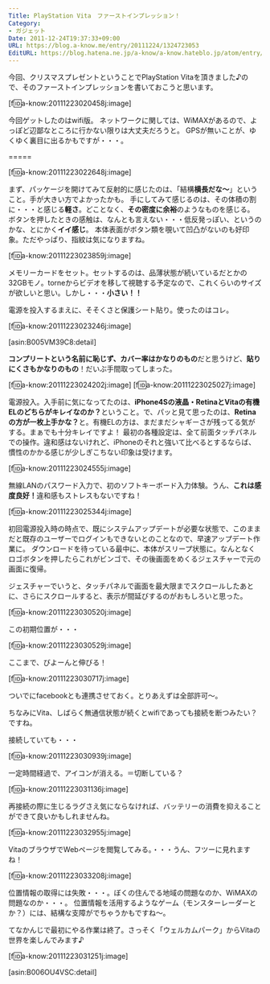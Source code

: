 ```yaml
---
Title: PlayStation Vita　ファーストインプレッション！
Category:
- ガジェット
Date: 2011-12-24T19:37:33+09:00
URL: https://blog.a-know.me/entry/20111224/1324723053
EditURL: https://blog.hatena.ne.jp/a-know/a-know.hateblo.jp/atom/entry/12921228815727979368
---
```



今回、クリスマスプレゼントということでPlayStation Vitaを頂きました♪ので、そのファーストインプレッションを書いておこうと思います。


[f:id:a-know:20111223020458j:image]

今回ゲットしたのはwifi版。
ネットワークに関しては、WiMAXがあるので、よっぽど辺鄙なところに行かない限りは大丈夫だろうと。
GPSが無いことが、ゆくゆく裏目に出るかもですが・・・。

=====

[f:id:a-know:20111223022648j:image]

まず、パッケージを開けてみて反射的に感じたのは、「結構<span class="deco" style="font-weight:bold;">横長だな〜</span>」ということ。手が大きい方でよかったかも。
手にしてみて感じるのは、その体積の割に・・・と感じる<span class="deco" style="font-weight:bold;">軽さ</span>。どことなく、<span class="deco" style="font-weight:bold;">その密度に余裕</span>のようなものを感じる。
ボタンを押したときの感触は、なんとも言えない・・・低反発っぽい、というのかな、とにかく<span class="deco" style="font-weight:bold;">イイ感じ</span>。
本体表面がボタン類を覗いて凹凸がないのも好印象。ただやっぱり、指紋は気になりますね。



[f:id:a-know:20111223023859j:image]

メモリーカードをセット。セットするのは、品薄状態が続いているだとかの32GBモノ。torneからビデオを移して視聴する予定なので、これくらいのサイズが欲しいと思い。しかし・・・<span class="deco" style="font-weight:bold;">小さい！！</span>


電源を投入するまえに、そそくさと保護シート貼り。使ったのはコレ。


[f:id:a-know:20111223023246j:image]

[asin:B005VM39C8:detail]


<span class="deco" style="font-weight:bold;">コンプリートという名前に恥じず、カバー率はかなりのもの</span>だと思うけど、<span class="deco" style="font-weight:bold;">貼りにくさもかなりのもの</span>！だいぶ手間取ってしまった。



[f:id:a-know:20111223024202j:image]
[f:id:a-know:20111223025027j:image]

電源投入。入手前に気になってたのは、<span class="deco" style="font-weight:bold;">iPhone4Sの液晶・RetinaとVitaの有機ELのどちらがキレイなのか？</span>ということ。で、パッと見て思ったのは、<span class="deco" style="font-weight:bold;">Retinaの方が一枚上手かな？</span>と。有機ELの方は、まだまだシャギーさが残ってる気がする。まぁでも十分キレイですよ！
最初の各種設定は、全て前面タッチパネルでの操作。違和感はないけれど、iPhoneのそれと強いて比べるとするならば、慣性のかかる感じが少しぎこちない印象は受けます。



[f:id:a-know:20111223024555j:image]

無線LANのパスワード入力で、初のソフトキーボード入力体験。うん、<span class="deco" style="font-weight:bold;">これは感度良好！</span>違和感もストレスもないですね！



[f:id:a-know:20111223025344j:image]

初回電源投入時の時点で、既にシステムアップデートが必要な状態で、このままだと既存のユーザーでログインもできないとのことなので、早速アップデート作業に。
ダウンロードを待っている最中に、本体がスリープ状態に。なんとなくロゴボタンを押したらこれがビンゴで、その後画面をめくるジェスチャーで元の画面に復帰。


ジェスチャーでいうと、タッチパネルで画面を最大限までスクロールしたあとに、さらにスクロールすると、表示が間延びするのがおもしろいと思った。


[f:id:a-know:20111223030520j:image]

この初期位置が・・・


[f:id:a-know:20111223030529j:image]

ここまで、びよーんと伸びる！



[f:id:a-know:20111223030717j:image]

ついでにfacebookとも連携させておく。とりあえずは全部許可〜。


ちなみにVita、しばらく無通信状態が続くとwifiであっても接続を断つみたい？ですね。


接続していても・・・

[f:id:a-know:20111223030939j:image]


一定時間経過で、アイコンが消える。＝切断している？

[f:id:a-know:20111223031136j:image]

再接続の際に生じるラグさえ気にならなければ、バッテリーの消費を抑えることができて良いかもしれませんね。



[f:id:a-know:20111223032955j:image]

VitaのブラウザでWebページを閲覧してみる。・・・うん、フツーに見れますね！



[f:id:a-know:20111223033208j:image]

位置情報の取得には失敗・・・。ぼくの住んでる地域の問題なのか、WiMAXの問題なのか・・・。
位置情報を活用するようなゲーム（モンスターレーダーとか？）には、結構な支障がでちゃうかもですね〜。



てなかんじで最初にやる作業は終了。さっそく「ウェルカムパーク」からVitaの世界を楽しんでみます♪

[f:id:a-know:20111223031251j:image]



[asin:B006OU4VSC:detail]


<script src="https://moshi-moshi.moshimo.works/moshimoshi/a_know_blog/20111224-1324723053?title=PlayStation%20Vita%E3%80%80%E3%83%95%E3%82%A1%E3%83%BC%E3%82%B9%E3%83%88%E3%82%A4%E3%83%B3%E3%83%97%E3%83%AC%E3%83%83%E3%82%B7%E3%83%A7%E3%83%B3%EF%BC%81"></script>
